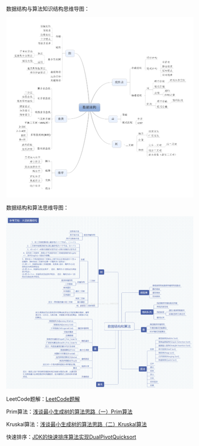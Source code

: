 数据结构与算法知识结构思维导图：

![数据结构与算法知识结构思维导图](images/datastructure.png)

数据结构和算法思维导图：

![数据结构与算法知识结构思维导图](images/datastructure2.png)

LeetCode题解：[LeetCode题解](http://so.csdn.net/so/search/s.do?p=1&q=Leet+Code+OJ&t=blog&u=Lnho2015)   

Prim算法：[浅谈最小生成树的算法思路（一）Prim算法](http://blog.csdn.net/lnho2015/article/details/50674845) 

Kruskal算法：[浅谈最小生成树的算法思路（二）Kruskal算法](http://blog.csdn.net/lnho2015/article/details/50676324) 

快速排序：[JDK的快速排序算法实现DualPivotQuicksort](http://blog.csdn.net/lnho2015/article/details/50669816)